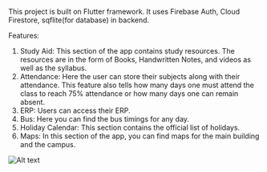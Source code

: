 This project is built on Flutter framework. It uses Firebase Auth, Cloud Firestore, sqflite(for database) in backend.

Features:
1. Study Aid: This section of the app contains study resources. The resources are in the form of Books, Handwritten Notes, and videos as well as the syllabus.
2. Attendance: Here the user can store their subjects along with their attendance. This feature also tells how many days one must attend the class to reach 75% attendance or how many days one can remain absent.
3. ERP: Users can access their ERP.
4. Bus: Here you can find the bus timings for any day.
5. Holiday Calendar: This section contains the official list of holidays.
6. Maps: In this section of the app, you can find maps for the main building and the campus.

![Alt text](gif/demo.gif)